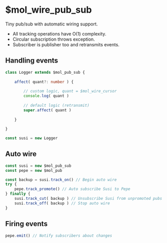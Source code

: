 # $mol_wire_pub_sub

Tiny pub/sub with automatic wiring support.

- All tracking operations have O(1) complexity.
- Circular subscription throws exception.
- Subscriber is publisher too and retransmits events.

## Handling events

```ts
class Logger extends $mol_pub_sub {
	
	affect( quant?: number ) {
		
		// custom logic, quant = $mol_wire_cursor
		console.log( quant )
		
		// default logic (retransmit)
		super.affect( quant )
		
	}
	
}

const susi = new Logger
```

## Auto wire

```ts
const susi = new $mol_pub_sub
const pepe = new $mol_pub

const backup = susi.track_on() // Begin auto wire
try {
	pepe.track_promote() // Auto subscribe Susi to Pepe
} finally {
	susi.track_cut( backup ) // Unsubscribe Susi from unpromoted pubs
	susi.track_off( backup ) // Stop auto wire
}
```

## Firing events

```ts
pepe.emit() // Notify subscribers about changes
```
